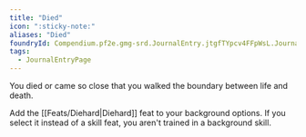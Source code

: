 ```yaml
---
title: "Died"
icon: ":sticky-note:"
aliases: "Died"
foundryId: Compendium.pf2e.gmg-srd.JournalEntry.jtgfTYpcv4FFpWsL.JournalEntryPage.Y8HIV7ZZg9C3eYgm
tags:
  - JournalEntryPage
---
```

You died or came so close that you walked the boundary between life and death.

Add the [[Feats/Diehard|Diehard]] feat to your background options. If you select it instead of a skill feat, you aren't trained in a background skill.